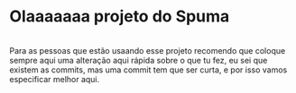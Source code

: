 # Olaaaaaaa projeto do Spuma
<br>
Para as pessoas que estão usaando esse projeto recomendo que coloque sempre aqui uma alteração aqui rápida sobre o que tu fez, eu sei que existem as commits, mas uma commit tem que ser curta, e por isso vamos especificar melhor aqui.
